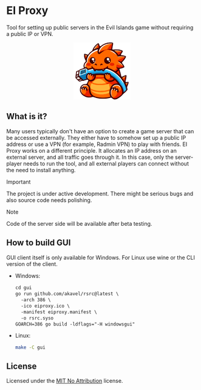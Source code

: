 # EI Proxy

Tool for setting up public servers in the Evil Islands game without requiring a public IP or VPN.

<p align="center">
  <img src="logo.png" width="150" height="150" alt="EI Proxy">
</p>

## What is it?

Many users typically don't have an option to create a game server that can be accessed externally. They either have to somehow set up a public IP address or use a VPN (for example, Radmin VPN) to play with friends. EI Proxy works on a different principle. It allocates an IP address on an external server, and all traffic goes through it. In this case, only the server-player needs to run the tool, and all external players can connect without the need to install anything.

> [!IMPORTANT]
> The project is under active development. There might be serious bugs and also source code needs
> polishing.

> [!NOTE]
> Code of the server side will be available after beta testing.

## How to build GUI

GUI client itself is only available for Windows. For Linux use wine or the CLI version of the client.

* Windows:
  ```
  cd gui
  go run github.com/akavel/rsrc@latest \
    -arch 386 \
    -ico eiproxy.ico \
    -manifest eiproxy.manifest \
    -o rsrc.syso
  GOARCH=386 go build -ldflags="-H windowsgui"
  ```
* Linux:
  ```bash
  make -C gui
  ```

## License

Licensed under the [MIT No Attribution](LICENSE.txt) license.
